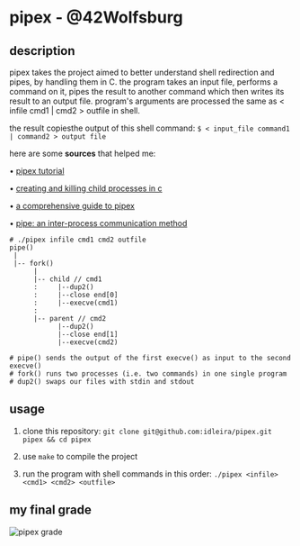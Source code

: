 # pipex - @42Wolfsburg
## description
pipex takes the project aimed to better understand shell redirection and pipes, by handling them in C.
the program takes an input file, performs a command on it, pipes the result to another command which then writes its result to an output file.
program's arguments are processed the same as < infile cmd1 | cmd2 > outfile in shell.

the result copiesthe output of this shell command: `$ < input_file command1 | command2 > output file`

here are some **sources** that helped me:

• [pipex tutorial](https://csnotes.medium.com/pipex-tutorial-42-project-4469f5dd5901)

• [creating and killing child processes in c](https://www.codequoi.com/en/creating-and-killing-child-processes-in-c/)

• [a comprehensive guide to pipex](https://reactive.so/post/42-a-comprehensive-guide-to-pipex)

• [pipe: an inter-process communication method](https://www.codequoi.com/en/pipe-an-inter-process-communication-method/)

```
# ./pipex infile cmd1 cmd2 outfile
pipe()
 |
 |-- fork()
      |
      |-- child // cmd1
      :     |--dup2()
      :     |--close end[0]
      :     |--execve(cmd1)
      :
      |-- parent // cmd2
            |--dup2()
            |--close end[1]
            |--execve(cmd2)
 
# pipe() sends the output of the first execve() as input to the second execve()
# fork() runs two processes (i.e. two commands) in one single program
# dup2() swaps our files with stdin and stdout

```
## usage
1. clone this repository: `git clone git@github.com:idleira/pipex.git pipex && cd pipex`

2. use `make` to compile the project

3. run the program with shell commands in this order: `./pipex <infile> <cmd1> <cmd2> <outfile>`

## my final grade
![pipex grade](https://github.com/idleira/pipex/assets/127216218/ee27e75a-7737-449c-a430-e206a50ceb22)
